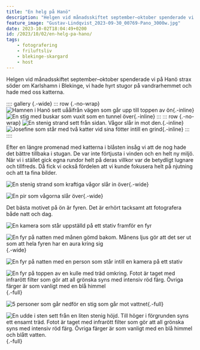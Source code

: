 ```yaml
---
title: "En helg på Hanö"
description: "Helgen vid månadsskiftet september–oktober spenderade vi på Hanö strax söder om Karlshamn i Blekinge, vi hade hyrt stugor på vandrarhemmet och hade med oss katterna."
feature_image: "Gustav-Lindqvist_2023-09-30_00769-Pano_3000w.jpg"
date: 2023-10-02T18:04:49+0200
id: /2023/10/02/en-helg-pa-hano/
tags:
    - fotografering
    - friluftsliv
    - blekinge-skargard
    - host
---
```


Helgen vid månadsskiftet september–oktober spenderade vi på Hanö strax söder om Karlshamn i Blekinge, vi hade hyrt stugor på vandrarhemmet och hade med oss katterna.

:::: gallery {.-wide}
::: row {.-no-wrap}
![Hamnen i Hanö sett uååifrån vägen som går upp till toppen av ön](20230930_143038_3000w.jpg){.-inline}
![En stig med buskar som vuxit som en tunnel över](Gustav-Lindqvist_2023-09-30_00761-Pano_3000w.jpg){.-inline}
:::
::: row {.-no-wrap}
![En stenig strand sett från sidan. Vågor slår in mot den.](20230930_145149_3000w.jpg){.-inline}
![Josefine som står med två katter vid sina fötter intill en grind](20230930_104437_3000w.jpg){.-inline}
:::
::::

Efter en längre promenad med katterna i blåsten insåg vi att de nog hade det bättre tillbaka i stugan. De var inte förtjusta i vinden och en helt ny miljö. När vi i stället gick egna rundor helt på deras villkor var de betydligt lugnare och tillfreds. Då fick vi också fördelen att vi kunde fokusera helt på njutning och att ta fina bilder.

![En stenig strand som kraftiga vågor slår in över](Gustav-Lindqvist_2023-09-30_00723_3000w.jpg "Stranden norr om hamnen"){.-wide}

![En pir som vågorna slår över](Gustav-Lindqvist_2023-09-30_00725_3000w.jpg "Piren i hamnen och Nogersund som skymtas långt bort"){.-wide}

Det bästa motivet på ön är fyren. Det är erhört tacksamt att fotografera både natt och dag.

![En kamera som står uppställd på ett stativ framför en fyr](20230930_215512_3000w.jpg "Kameran inställd på lång exponering")

![En fyr på natten med månen gömd bakom. Månens ljus gör att det ser ut som att hela fyren har en aura kring sig](Gustav-Lindqvist_2023-09-30_00816-HDR_3000w.jpg "Månen bakom fyren"){.-wide}

![En fyr på natten med en person som står intill en kamera på ett stativ](20230930_220113_3000w.jpg "Josefine fotograferar månen intill fyren")

![En fyr på toppen av en kulle med träd omkring. Fotot är taget med infrarött filter som gör att all grönska syns med intensiv röd färg. Övriga färger är som vanligt med en blå himmel](Gustav-Lindqvist_2023-09-30_0033_3000w.jpg "Fyren sett i dagsljus i infrarött"){.-full}

![5 personer som går nedför en stig som går mot vattnet](Gustav-Lindqvist_2023-09-30_00788-Pano_3000w.jpg "Promenad ned mot Bönsäcken"){.-full}

![En udde i sten sett från en liten stenig höjd. Till höger i förgrunden syns ett ensamt träd. Fotot är taget med infrarött filter som gör att all grönska syns med intensiv röd färg. Övriga färger är som vanligt med en blå himmel och blått vatten.](Gustav-Lindqvist_2023-09-30_0039-Pano_3000w.jpg "Bönsäcken"){.-full}
